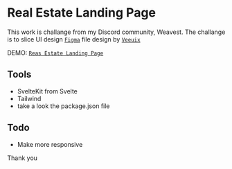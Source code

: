 # Real Estate Landing Page

This work is challange from my Discord community, Weavest. The challange is to slice UI design [`Figma`](https://www.figma.com/file/5gvU6pq2mwhmThrlzKbJxu/Real-Estate-Landing-Page-(Web-only)-for-Public?node-id=0%3A1) file design by [`Veeuix`](https://twitter.com/veeuix)

DEMO: [`Reas Estate Landing Page`](#)

## Tools
- SvelteKit from Svelte
- Tailwind
- take a look the package.json file

## Todo
- Make more responsive

Thank you
